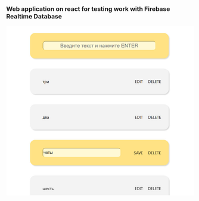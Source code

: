 ### Web application on react for testing work with Firebase Realtime Database

![test-firebase](https://github.com/DukeKunYura/Realtime-Firebase-test/blob/main/src/img/fire.jpg)
